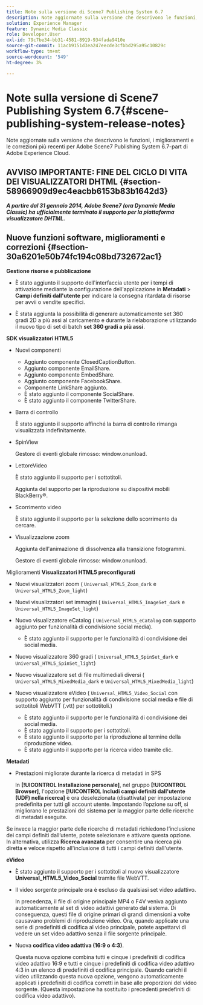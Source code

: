 ```yaml
---
title: Note sulla versione di Scene7 Publishing System 6.7
description: Note aggiornate sulla versione che descrivono le funzioni, i miglioramenti e le correzioni più recenti di Adobe Scene7 Publishing System 6.7, parte della soluzione Adobe Experience Manager in Adobe Experience Cloud.
solution: Experience Manager
feature: Dynamic Media Classic
role: Developer,User
exl-id: 79c7be34-bb31-4581-8919-934fada9410e
source-git-commit: 11acb9151d3ea247eecde3cfbbd295a95c10829c
workflow-type: tm+mt
source-wordcount: '549'
ht-degree: 3%

---
```


# Note sulla versione di Scene7 Publishing System 6.7{#scene-publishing-system-release-notes}

Note aggiornate sulla versione che descrivono le funzioni, i miglioramenti e le correzioni più recenti per Adobe Scene7 Publishing System 6.7-part di Adobe Experience Cloud.

## AVVISO IMPORTANTE: FINE DEL CICLO DI VITA DEI VISUALIZZATORI DHTML {#section-58966909d9ec4eacbb6153b83b1642d3}

***A partire dal 31 gennaio 2014, Adobe Scene7 (ora Dynamic Media Classic) ha ufficialmente terminato il supporto per la piattaforma visualizzatore DHTML.***

## Nuove funzioni software, miglioramenti e correzioni {#section-30a6201e50b74fc194c08bd732672ac1}

**Gestione risorse e pubblicazione**

* È stato aggiunto il supporto dell&#39;interfaccia utente per i tempi di attivazione mediante la configurazione dell&#39;applicazione in **Metadati** > **Campi definiti dall&#39;utente** per indicare la consegna ritardata di risorse per avvii o vendite specifici.

<!--   [More information](http://help.adobe.com/en_US/scene7/using/WS08F62297-36A5-4c35-9D4E-5BE38C41D39C.html). -->

* È stata aggiunta la possibilità di generare automaticamente set 360 gradi 2D a più assi al caricamento e durante la rielaborazione utilizzando il nuovo tipo di set di batch **set 360 gradi a più assi**.

<!--   [More information](http://help.adobe.com/en_US/scene7/using/WSf6ef983f54a76485-20cc30b112624e7b244-7fff.html). -->

**SDK visualizzatori HTML5**

<!-- The *Adobe Scene7 HTML5 Viewers SDK* is available as part of the SDK download from Adobe Developer Connection.

[More information](http://help.adobe.com/en_US/scene7/using/WSd4272150f67705c11b002eec12fcba4dee6-8000.html). -->

* Nuovi componenti

   * Aggiunto componente ClosedCaptionButton.
   * Aggiunto componente EmailShare.
   * Aggiunto componente EmbedShare.
   * Aggiunto componente FacebookShare.
   * Componente LinkShare aggiunto.
   * È stato aggiunto il componente SocialShare.
   * È stato aggiunto il componente TwitterShare.

* Barra di controllo

  È stato aggiunto il supporto affinché la barra di controllo rimanga visualizzata indefinitamente.

* SpinView

  Gestore di eventi globale rimosso: window.onunload.

* LettoreVideo

  È stato aggiunto il supporto per i sottotitoli.

  Aggiunta del supporto per la riproduzione su dispositivi mobili BlackBerry®.

* Scorrimento video

  È stato aggiunto il supporto per la selezione dello scorrimento da cercare.

* Visualizzazione zoom

  Aggiunta dell&#39;animazione di dissolvenza alla transizione fotogrammi.

  Gestore di eventi globale rimosso: window.onunload.

Miglioramenti
**Visualizzatori HTML5 preconfigurati**

* Nuovi visualizzatori zoom ( `Universal_HTML5_Zoom_dark` e `Universal_HTML5_Zoom_light`)
* Nuovi visualizzatori set immagini ( `Universal_HTML5_ImageSet_dark` e `Universal_HTML5_ImageSet_light`)
* Nuovo visualizzatore eCatalog ( `Universal_HTML5_eCatalog` con supporto aggiunto per funzionalità di condivisione social media).

   * È stato aggiunto il supporto per le funzionalità di condivisione dei social media.

* Nuovo visualizzatore 360 gradi ( `Universal_HTML5_SpinSet_dark` e `Universal_HTML5_SpinSet_light`)

* Nuovo visualizzatore set di file multimediali diversi ( `Universal_HTML5_MixedMedia_dark` e `Universal_HTML5_MixedMedia_light`)
* Nuovo visualizzatore eVideo ( `Universal_HTML5_Video_Social` con supporto aggiunto per funzionalità di condivisione social media e file di sottotitoli WebVTT (.vtt) per sottotitoli.)

   * È stato aggiunto il supporto per le funzionalità di condivisione dei social media.
   * È stato aggiunto il supporto per i sottotitoli.
   * È stato aggiunto il supporto per la riproduzione al termine della riproduzione video.
   * È stato aggiunto il supporto per la ricerca video tramite clic.

<!-- [Viewer preset compatibility matrix](http://help.adobe.com/en_US/scene7/using/WS6E593DEA-7D81-4cd6-84B0-85E8BB274176.html).

[Adding captions to eVideo](http://help.adobe.com/en_US/scene7/using/WS98ca2e6790647c06-6f6f53e137b959f094-8000.html). -->
**Metadati**

* Prestazioni migliorate durante la ricerca di metadati in SPS

  In **[!UICONTROL Installazione personale]**, nel gruppo **[!UICONTROL Browser]**, l&#39;opzione **[!UICONTROL Includi campi definiti dall&#39;utente (UDF) nella ricerca]** è ora deselezionata (disattivata) per impostazione predefinita per tutti gli account utente. Impostando l’opzione su off, si migliorano le prestazioni del sistema per la maggior parte delle ricerche di metadati eseguite.

<!--   [Personal Setup](http://help.adobe.com/en_US/scene7/using/WSCAAE9C8A-F172-43a8-B134-6163E7C80218.html). -->

Se invece la maggior parte delle ricerche di metadati richiedono l’inclusione dei campi definiti dall’utente, potete selezionare e attivare questa opzione. In alternativa, utilizza **Ricerca avanzata** per consentire una ricerca più diretta e veloce rispetto all&#39;inclusione di tutti i campi definiti dall&#39;utente.

<!--   [Advanced search](http://help.adobe.com/en_US/scene7/using/WS259993e42159a215-1c6a66df1265272619e-7ff5.html). -->

**eVideo**

* È stato aggiunto il supporto per i sottotitoli al nuovo visualizzatore **Universal_HTML5_Video_Social** tramite file WebVTT.

<!--   [Adding captions to eVideo](http://help.stage.adobe.com/en_US/scene7/using/WS98ca2e6790647c06-6f6f53e137b959f094-8000.html). -->

* Il video sorgente principale ora è escluso da qualsiasi set video adattivo.

  In precedenza, il file di origine principale MP4 o F4V veniva aggiunto automaticamente al set di video adattivi generato dal sistema. Di conseguenza, questi file di origine primari di grandi dimensioni a volte causavano problemi di riproduzione video. Ora, quando applicate una serie di predefiniti di codifica al video principale, potete aspettarvi di vedere un set video adattivo senza il file sorgente principale.

* Nuova **codifica video adattiva (16:9 o 4:3)**.

  Questa nuova opzione combina tutti e cinque i predefiniti di codifica video adattivo 16:9 e tutti e cinque i predefiniti di codifica video adattivo 4:3 in un elenco di predefiniti di codifica principale. Quando carichi il video utilizzando questa nuova opzione, vengono automaticamente applicati i predefiniti di codifica corretti in base alle proporzioni del video sorgente. (Questa impostazione ha sostituito i precedenti predefiniti di codifica video adattivo).

<!--   [More information](http://help.stage.adobe.com/en_US/scene7/using/WSE86ACF2B-BD50-4c48-A1D7-9CD4405B62D0.html). -->
